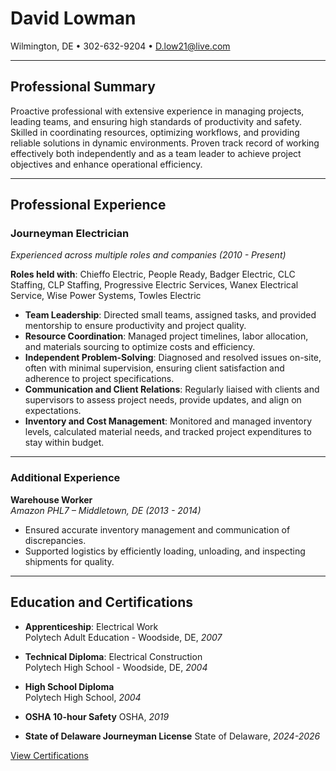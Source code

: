 <div class="header-bar"></div>
<link rel="stylesheet" type="text/css" media="all" href="./style.css" />

# David Lowman  
Wilmington, DE • 302-632-9204 • [D.low21@live.com](mailto:D.low21@live.com)  

---

## Professional Summary

Proactive professional with extensive experience in managing projects, leading teams, and ensuring high standards of productivity and safety. Skilled in coordinating resources, optimizing workflows, and providing reliable solutions in dynamic environments. Proven track record of working effectively both independently and as a team leader to achieve project objectives and enhance operational efficiency.

---

## Professional Experience

### Journeyman Electrician  
*Experienced across multiple roles and companies (2010 - Present)*

**Roles held with**: Chieffo Electric, People Ready, Badger Electric, CLC Staffing, CLP Staffing, Progressive Electric Services, Wanex Electrical Service, Wise Power Systems, Towles Electric

- **Team Leadership**: Directed small teams, assigned tasks, and provided mentorship to ensure productivity and project quality.
- **Resource Coordination**: Managed project timelines, labor allocation, and materials sourcing to optimize costs and efficiency.
- **Independent Problem-Solving**: Diagnosed and resolved issues on-site, often with minimal supervision, ensuring client satisfaction and adherence to project specifications.
- **Communication and Client Relations**: Regularly liaised with clients and supervisors to assess project needs, provide updates, and align on expectations.
- **Inventory and Cost Management**: Monitored and managed inventory levels, calculated material needs, and tracked project expenditures to stay within budget.

---

### Additional Experience

**Warehouse Worker**  
*Amazon PHL7 – Middletown, DE (2013 - 2014)*  
- Ensured accurate inventory management and communication of discrepancies.
- Supported logistics by efficiently loading, unloading, and inspecting shipments for quality.

---

## Education and Certifications

- **Apprenticeship**: Electrical Work  
  Polytech Adult Education - Woodside, DE, *2007*  

- **Technical Diploma**: Electrical Construction  
  Polytech High School - Woodside, DE, *2004*  

- **High School Diploma**  
  Polytech High School, *2004*

- **OSHA 10-hour Safety**
  OSHA, *2019*

- **State of Delaware Journeyman License**
  State of Delaware, *2024-2026*

[View Certifications](certifications.pdf)